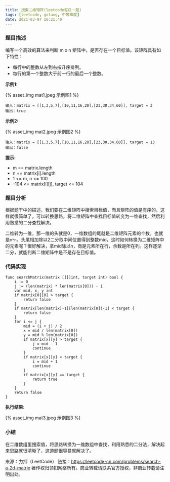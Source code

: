 ```yaml
---
title: 搜索二维矩阵(leetcode每日一题)
tags: [leetcode, golang, 中等难度]
date: 2021-03-07 10:21:40
---
```


### 题目描述

编写一个高效的算法来判断 m x n 矩阵中，是否存在一个目标值。该矩阵具有如下特性：

- 每行中的整数从左到右按升序排列。
- 每行的第一个整数大于前一行的最后一个整数。

**示例1:**

{% asset_img mat1.jpeg 示例图1 %}

```
输入：matrix = [[1,3,5,7],[10,11,16,20],[23,30,34,60]], target = 3
输出：true
```

**示例2:**

{% asset_img mat2.jpeg 示例图2 %}

```
输入：matrix = [[1,3,5,7],[10,11,16,20],[23,30,34,60]], target = 13
输出：false
```

**提示:**
- m == matrix.length
- n == matrix[i].length
- 1 <= m, n <= 100
- -104 <= matrix[i][j], target <= 104

### 题目分析

根据题干中的描述，我们要在二维矩阵中搜索目标值，而且矩阵的值是有序的。这样就很简单了，可以转换思路，将二维矩阵中查找目标值转变为一维查找，然后利用熟悉的二分查找解决。

二维转为一维，那一维的头就是0，一维数组的尾就是二维矩阵元素的个数，也就是`m*n`。头尾相加除以2二分取中间位置得到整数mid，这时如何转换为二维矩阵中的元素呢？很好解决，拿mid除以n，商是元素所在行，余数是所在列。这样逐渐二分，就能判断二维矩阵中是不是存在目标值。

### 代码实现

```golang
func searchMatrix(matrix [][]int, target int) bool {
	i := 0
	j := (len(matrix) * len(matrix[0])) - 1
	var mid, x, y int
	if matrix[0][0] > target {
		return false
	}
	if matrix[len(matrix)-1][len(matrix[0])-1] < target {
		return false
	}
	for i <= j {
		mid = (i + j) / 2
		x = mid / len(matrix[0])
		y = mid % len(matrix[0])
		if matrix[x][y] > target {
			j = mid - 1
			continue
		}
		if matrix[x][y] < target {
			i = mid + 1
			continue
		}
		if matrix[x][y] == target {
			return true
		}
	}
	return false
}
```

**执行结果:**

{% asset_img mat3.jpeg 示例图3 %}


### 小结

在二维数组里搜索值，将思路转换为一维数组中查找，利用熟悉的二分法，解决起来思路就很清晰了，这道题很容易就解决了。




来源：力扣（LeetCode）
链接：https://leetcode-cn.com/problems/search-a-2d-matrix
著作权归领扣网络所有。商业转载请联系官方授权，非商业转载请注明出处。
